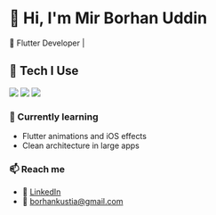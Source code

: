 # 👋 Hi, I'm Mir Borhan Uddin
🚀 Flutter Developer |

## 🚀 Tech I Use

<p align="left">
  <img src="https://img.shields.io/badge/Flutter-02569B?logo=flutter&logoColor=white&style=for-the-badge" />
  <img src="https://img.shields.io/badge/Dart-0175C2?logo=dart&logoColor=white&style=for-the-badge" />
  <img src="https://img.shields.io/badge/Firebase-FFCA28?logo=firebase&logoColor=black&style=for-the-badge" />
</p>

### 🌱 Currently learning
- Flutter animations and iOS effects  
- Clean architecture in large apps  

### 📫 Reach me
- 💼 [LinkedIn]([https://linkedin.com/in/your-link](https://www.linkedin.com/in/mir-borhan-uddin-b78bb8350/))
- 📧 borhankustia@gmail.com

